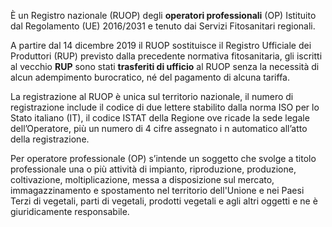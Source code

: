 È un Registro nazionale (RUOP) degli **operatori professionali** (OP) Istituito dal Regolamento (UE) 2016/2031 e tenuto dai Servizi Fitosanitari regionali.

A partire dal 14 dicembre 2019 il RUOP sostituisce il Registro Ufficiale dei Produttori (RUP) previsto dalla precedente normativa fitosanitaria, gli iscritti al vecchio **RUP** sono stati **trasferiti di ufficio** al RUOP senza la necessità di alcun adempimento burocratico, né del pagamento di alcuna tariffa.

La registrazione al RUOP è unica sul territorio nazionale, il numero di registrazione include il codice di due lettere stabilito dalla norma ISO per lo Stato italiano (IT), il codice ISTAT della Regione ove ricade la sede legale dell’Operatore, più un numero di 4 cifre assegnato i n automatico all’atto della registrazione.

Per operatore professionale (OP) s’intende un soggetto che svolge a titolo professionale una o più attività di impianto, riproduzione, produzione, coltivazione, moltiplicazione, messa a disposizione sul mercato, immagazzinamento e spostamento nel territorio dell'Unione e nei Paesi Terzi di vegetali, parti di vegetali, prodotti vegetali e agli altri oggetti e ne è giuridicamente responsabile.
